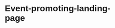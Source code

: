 # Event-promoting-landing-page
<!DOCTYPE html>
<html lang="en">
<head>
    <meta charset="UTF-8">
    <meta name="viewport" content="width=device-width, initial-scale=1.0">
    <meta http-equiv="X-UA-Compatible" content="ie=edge">
    <title>India Event Promotion</title>
    <style>
        /* General Styles */
        * {
            margin: 0;
            padding: 0;
            box-sizing: border-box;
            font-family: 'Arial', sans-serif;
        }

        body {
            background-color: #fafafa;
            color: #333;
            line-height: 1.6;
        }

        /* Header */
        header {
            background-color: #ff5722;
            color: white;
            padding: 20px;
            text-align: center;
            position: sticky;
            top: 0;
            z-index: 1000;
        }

        header .logo {
            font-size: 40px;
            font-weight: bold;
            letter-spacing: 2px;
        }

        header nav {
            margin-top: 15px;
        }

        header nav a {
            color: white;
            margin: 0 15px;
            text-decoration: none;
            font-size: 18px;
            font-weight: bold;
        }

        header nav a:hover {
            text-decoration: underline;
        }

        /* Hero Section */
        .hero {
            background-color: #ff5722; /* Fallback color */
            background-image: linear-gradient(rgba(0, 0, 0, 0.5), rgba(0, 0, 0, 0.5)), url('https://via.placeholder.com/1600x900.png?text=Event+Background');
            background-size: cover;
            background-position: center;
            color: white;
            text-align: center;
            padding: 120px 20px;
            position: relative;
        }

        .hero h1 {
            font-size: 60px;
            margin-bottom: 20px;
            text-shadow: 2px 2px 4px rgba(0, 0, 0, 0.5);
        }

        .hero p {
            font-size: 24px;
            margin-bottom: 30px;
        }

        .cta-btn {
            padding: 15px 40px;
            background-color: #ff9800;
            color: white;
            text-decoration: none;
            font-size: 22px;
            border-radius: 30px;
            transition: background-color 0.3s ease;
        }

        .cta-btn:hover {
            background-color: #e65100;
        }

        /* Event Details */
        .event-details {
            padding: 70px;
            text-align: center;
            background-color: #fff3e0;
        }

        .event-details h2 {
            font-size: 40px;
            margin-bottom: 20px;
            color: #f44336;
        }

        .event-details p {
            font-size: 18px;
            color: #555;
            margin-bottom: 40px;
        }

        .highlights {
            display: flex;
            justify-content: space-around;
            margin-top: 40px;
        }

        .highlight {
            text-align: center;
            width: 30%;
        }

        .highlight h3 {
            font-size: 24px;
            color: #ff5722;
            margin-bottom: 10px;
        }

        .highlight p {
            font-size: 16px;
            color: #666;
        }

        /* Venue Details */
        .venue-details {
            background-color: #e8f5e9;
            padding: 50px 20px;
            text-align: center;
        }

        .venue-details h2 {
            font-size: 36px;
            color: #388e3c;
            margin-bottom: 20px;
        }

        .venue-details p {
            font-size: 18px;
            color: #555;
            margin-bottom: 20px;
        }

        .venue-details .info {
            font-size: 20px;
            color: #333;
            margin-bottom: 10px;
        }

        /* Speakers Section */
        .speakers {
            background-color: #f1f8e9;
            padding: 50px 20px;
            text-align: center;
        }

        .speakers h2 {
            font-size: 36px;
            color: #388e3c;
            margin-bottom: 40px;
        }

        .speaker-list {
            display: flex;
            justify-content: space-around;
        }

        .speaker {
            width: 30%;
            text-align: center;
        }

        .speaker h4 {
            font-size: 24px;
            color: #333;
            margin-bottom: 10px;
        }

        .speaker p {
            color: #777;
            font-size: 16px;
        }

        /* Footer */
        footer {
            background-color: #333;
            color: white;
            padding: 30px 20px;
            text-align: center;
        }

        footer p {
            font-size: 16px;
            color: #ddd;
        }
    </style>
</head>
<body>

    <!-- Header -->
    <header>
        <div class="logo">Incredible India Event</div>
        <nav>
            <a href="#event-details">Event Details</a>
            <a href="#venue">Venue</a>
            <a href="#speakers">Speakers</a>
            <a href="#register">Register</a>
        </nav>
    </header>

    <!-- Hero Section -->
    <section class="hero">
        <h1>Celebrate India 2024</h1>
        <p>A unique blend of culture, innovation, and networking in the heart of India.</p>
        <a href="#register" class="cta-btn">Register Now</a>
    </section>

    <!-- Event Details Section -->
    <section id="event-details" class="event-details">
        <h2>Event Highlights</h2>
        <p>Discover the best of India's cultural performances, technological innovations, and culinary delights.</p>

        <div class="highlights">
            <div class="highlight">
                <h3>Cultural Showcase</h3>
                <p>Experience traditional and modern Indian cultural performances.</p>
            </div>
            <div class="highlight">
                <h3>Innovation Talks</h3>
                <p>Learn from top industry experts about the latest innovations in technology.</p>
            </div>
            <div class="highlight">
                <h3>Culinary Delights</h3>
                <p>Taste the rich and diverse flavors of India’s renowned cuisine.</p>
            </div>
        </div>
    </section>

    <!-- Venue Details Section -->
    <section id="venue" class="venue-details">
        <h2>Event Venue & Timings</h2>
        <p class="info"><strong>Date:</strong> October 20-22, 2024</p>
        <p class="info"><strong>Time:</strong> 10:00 AM - 6:00 PM</p>
        <p class="info"><strong>Venue:</strong> Grand Convention Center, New Delhi</p>
        <p class="info"><strong>Address:</strong> 123 Main Street, Connaught Place, New Delhi, 110001</p>
    </section>

    <!-- Speakers Section -->
    <section id="speakers" class="speakers">
        <h2>Featured Speakers</h2>
        <div class="speaker-list">
            <div class="speaker">
                <h4>Ravi Kumar</h4>
                <p>CEO, Tech Innovators</p>
            </div>
            <div class="speaker">
                <h4>Anita Desai</h4>
                <p>Entrepreneur, Cultural Ambassador</p>
            </div>
            <div class="speaker">
                <h4>Vikram Singh</h4>
                <p>Data Scientist, AI Expert</p>
            </div>
        </div>
    </section>

    <!-- Footer -->
    <footer>
        <p>&copy; 2024 Incredible India Event. All rights reserved.</p>
    </footer>

</body>
</html>
